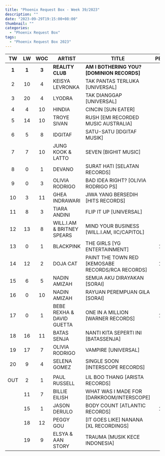 ```yaml
---
title: "Phoenix Request Box - Week 39/2023"
description: ""
date: "2023-09-29T19:15:00+08:00"
thumbnail: ""
categories:
  - "Phoenix Request Box"
tags:
  - "Phoenix Request Box 2023"
---
```

<!--more-->
|TW|LW|WOC|ARTIST|TITLE|PEAK|
|:----:|:----:|:----:|----|----|:----:|
|**1**|**1**|**3**|**REALITY CLUB**|**AM I BOTHERING YOU? [DOMINION RECORDS]**|**1**|
|2|10|4|KEISYA LEVRONKA|TAK PANTAS TERLUKA [UNIVERSAL]|2|
|3|20|4|LYODRA|TAK DIANGGAP [UNIVERSAL]|3|
|4|4|10|HINDIA|CINCIN [SUN EATER]|1|
|5|14|10|TROYE SIVAN|RUSH [EMI RECORDED MUSIC AUSTRALIA]|3|
|6|5|8|IDGITAF|SATU-SATU [IDGITAF MUSIK]|1|
|7|7|10|JUNG KOOK & LATTO|SEVEN [BIGHIT MUSIC]|1|
|8|0|1|DEVANO|SURAT HATI [SELATAN RECORDS]|8|
|9|0|3|OLIVIA RODRIGO|BAD IDEA RIGHT? [OLIVIA RODRIGO PS]|6|
|10|3|11|GHEA INDRAWARI|JIWA YANG BERSEDIH [HITS RECORDS]|1|
|11|8|3|TIARA ANDINI|FLIP IT UP [UNIVERSAL]|2|
|12|13|8|WILL.I.AM & BRITNEY SPEARS|MIND YOUR BUSINESS [WILL.I.AM, IIC/CAPITOL]|7|
|13|0|1|BLACKPINK|THE GIRLS [YG ENTERTAINMENT]|13|
|14|12|2|DOJA CAT|PAINT THE TOWN RED [KEMOSABE RECORDS/RCA RECORDS]|12|
|15|6|5|NADIN AMIZAH|SEMUA AKU DIRAYAKAN [SORAI]|2|
|16|0|10|NADIN AMIZAH|RAYUAN PEREMPUAN GILA [SORAI]|2|
|17|0|1|BEBE REXHA & DAVID GUETTA|ONE IN A MILLION [WARNER RECORDS]|17|
|18|16|11|BATAS SENJA|NANTI KITA SEPERTI INI [BATASSENJA]|2|
|19|17|7|OLIVIA RODRIGO|VAMPIRE [UNIVERSAL]|5|
|20|9|4|SELENA GOMEZ|SINGLE SOON [INTERSCOPE RECORDS]|8|
| | | | | | |
|OUT|2|1|PAUL RUSSELL|LIL BOO THANG [ARISTA RECORDS]|2|
| |11|7|BILLIE EILISH|WHAT WAS I MADE FOR [DARKROOM/INTERSCOPE]|6|
| |15|1|JASON DERULO|BODY COUNT [ATLANTIC RECORDS]|15|
| |18|12|PEGGY GOU|[IT GOES LIKE] NANANA [XL RECORDINGS]|1|
| |19|9|ELSYA & AAN STORY|TRAUMA [MUSIK KECE INDONESIA]|4|
